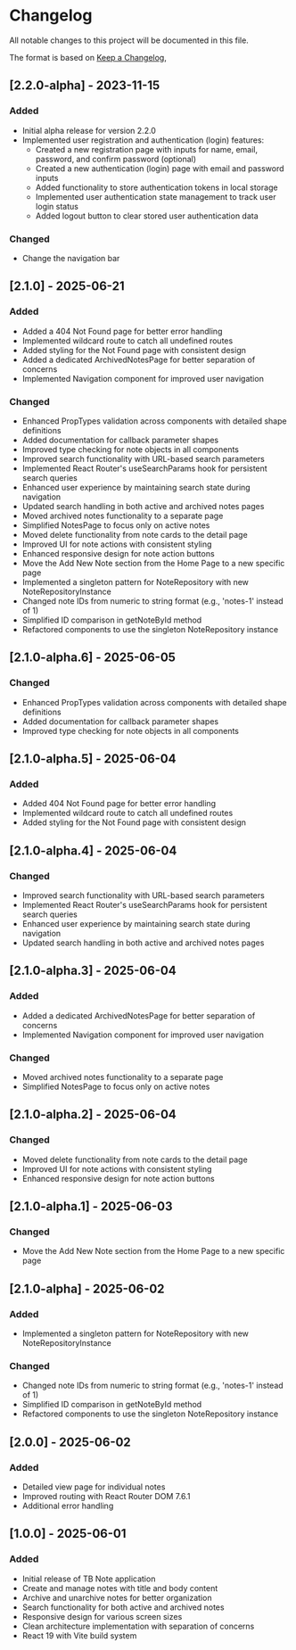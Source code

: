 # Changelog

All notable changes to this project will be documented in this file.

The format is based on [Keep a Changelog](https://keepachangelog.com/en/1.0.0/),

## [2.2.0-alpha] - 2023-11-15

### Added

- Initial alpha release for version 2.2.0
- Implemented user registration and authentication (login) features:
  - Created a new registration page with inputs for name, email, password, and confirm password (optional)
  - Created a new authentication (login) page with email and password inputs
  - Added functionality to store authentication tokens in local storage
  - Implemented user authentication state management to track user login status
  - Added logout button to clear stored user authentication data

### Changed

- Change the navigation bar

## [2.1.0] - 2025-06-21

### Added

- Added a 404 Not Found page for better error handling
- Implemented wildcard route to catch all undefined routes
- Added styling for the Not Found page with consistent design
- Added a dedicated ArchivedNotesPage for better separation of concerns
- Implemented Navigation component for improved user navigation

### Changed

- Enhanced PropTypes validation across components with detailed shape definitions
- Added documentation for callback parameter shapes
- Improved type checking for note objects in all components
- Improved search functionality with URL-based search parameters
- Implemented React Router's useSearchParams hook for persistent search queries
- Enhanced user experience by maintaining search state during navigation
- Updated search handling in both active and archived notes pages
- Moved archived notes functionality to a separate page
- Simplified NotesPage to focus only on active notes
- Moved delete functionality from note cards to the detail page
- Improved UI for note actions with consistent styling
- Enhanced responsive design for note action buttons
- Move the Add New Note section from the Home Page to a new specific page
- Implemented a singleton pattern for NoteRepository with new NoteRepositoryInstance
- Changed note IDs from numeric to string format (e.g., 'notes-1' instead of 1)
- Simplified ID comparison in getNoteById method
- Refactored components to use the singleton NoteRepository instance

## [2.1.0-alpha.6] - 2025-06-05

### Changed

- Enhanced PropTypes validation across components with detailed shape definitions
- Added documentation for callback parameter shapes
- Improved type checking for note objects in all components

## [2.1.0-alpha.5] - 2025-06-04

### Added

- Added 404 Not Found page for better error handling
- Implemented wildcard route to catch all undefined routes
- Added styling for the Not Found page with consistent design

## [2.1.0-alpha.4] - 2025-06-04

### Changed

- Improved search functionality with URL-based search parameters
- Implemented React Router's useSearchParams hook for persistent search queries
- Enhanced user experience by maintaining search state during navigation
- Updated search handling in both active and archived notes pages

## [2.1.0-alpha.3] - 2025-06-04

### Added

- Added a dedicated ArchivedNotesPage for better separation of concerns
- Implemented Navigation component for improved user navigation

### Changed

- Moved archived notes functionality to a separate page
- Simplified NotesPage to focus only on active notes

## [2.1.0-alpha.2] - 2025-06-04

### Changed

- Moved delete functionality from note cards to the detail page
- Improved UI for note actions with consistent styling
- Enhanced responsive design for note action buttons

## [2.1.0-alpha.1] - 2025-06-03

### Changed

- Move the Add New Note section from the Home Page to a new specific page

## [2.1.0-alpha] - 2025-06-02

### Added

- Implemented a singleton pattern for NoteRepository with new NoteRepositoryInstance

### Changed

- Changed note IDs from numeric to string format (e.g., 'notes-1' instead of 1)
- Simplified ID comparison in getNoteById method
- Refactored components to use the singleton NoteRepository instance

## [2.0.0] - 2025-06-02

### Added

- Detailed view page for individual notes
- Improved routing with React Router DOM 7.6.1
- Additional error handling

## [1.0.0] - 2025-06-01

### Added

- Initial release of TB Note application
- Create and manage notes with title and body content
- Archive and unarchive notes for better organization
- Search functionality for both active and archived notes
- Responsive design for various screen sizes
- Clean architecture implementation with separation of concerns
- React 19 with Vite build system

